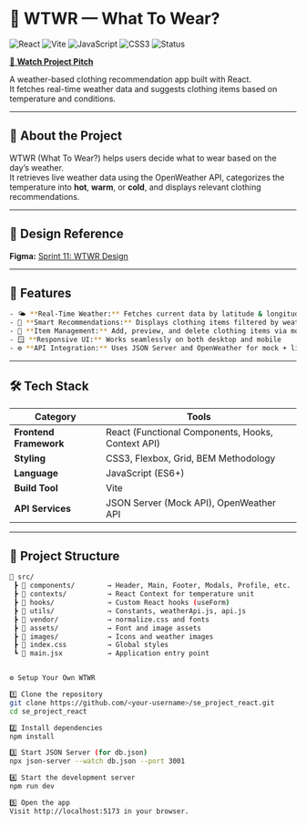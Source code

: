# 🧥 WTWR — What To Wear?

![React](https://img.shields.io/badge/React-61DAFB?logo=react&logoColor=white)
![Vite](https://img.shields.io/badge/Vite-646CFF?logo=vite&logoColor=white)
![JavaScript](https://img.shields.io/badge/JavaScript-yellow?logo=javascript&logoColor=white)
![CSS3](https://img.shields.io/badge/CSS3-blue?logo=css3&logoColor=white)
![Status](https://img.shields.io/badge/Project-Complete-brightgreen)

[🎥 **Watch Project Pitch**](https://drive.google.com/file/d/12tSrhbzfOoDGeTcuvFfMrZ7QL0BnNA0d/view?usp=sharing)

A weather-based clothing recommendation app built with React.  
It fetches real-time weather data and suggests clothing items based on temperature and conditions.

---

## 📌 About the Project

WTWR (What To Wear?) helps users decide what to wear based on the day’s weather.  
It retrieves live weather data using the OpenWeather API, categorizes the temperature into **hot**, **warm**, or **cold**, and displays relevant clothing recommendations.

---

## 🎨 Design Reference

**Figma:** [Sprint 11: WTWR Design](https://www.figma.com/design/dQLJwEKasIdspciJAJrCaf/Sprint-11_-WTWR?node-id=311-433&t=DCTuwMrtagL4uoFg-1)


---

## 🚀 Features

```bash
- 🌤 **Real-Time Weather:** Fetches current data by latitude & longitude
- 👕 **Smart Recommendations:** Displays clothing items filtered by weather type
- 🧾 **Item Management:** Add, preview, and delete clothing items via modals
- 🪟 **Responsive UI:** Works seamlessly on both desktop and mobile
- ⚙️ **API Integration:** Uses JSON Server and OpenWeather for mock + live data
```

---

## 🛠️ Tech Stack

| Category               | Tools                                             |
| ---------------------- | ------------------------------------------------- |
| **Frontend Framework** | React (Functional Components, Hooks, Context API) |
| **Styling**            | CSS3, Flexbox, Grid, BEM Methodology              |
| **Language**           | JavaScript (ES6+)                                 |
| **Build Tool**         | Vite                                              |
| **API Services**       | JSON Server (Mock API), OpenWeather API           |

---

## 🧩 Project Structure

```bash
📂 src/
 ┣ 📁 components/        → Header, Main, Footer, Modals, Profile, etc.
 ┣ 📁 contexts/          → React Context for temperature unit
 ┣ 📁 hooks/             → Custom React hooks (useForm)
 ┣ 📁 utils/             → Constants, weatherApi.js, api.js
 ┣ 📁 vendor/            → normalize.css and fonts
 ┣ 📁 assets/            → Font and image assets
 ┣ 📁 images/            → Icons and weather images
 ┣ 📄 index.css          → Global styles
 ┗ 📄 main.jsx           → Application entry point


⚙️ Setup Your Own WTWR

1️⃣ Clone the repository
git clone https://github.com/<your-username>/se_project_react.git
cd se_project_react

2️⃣ Install dependencies
npm install

3️⃣ Start JSON Server (for db.json)
npx json-server --watch db.json --port 3001

4️⃣ Start the development server
npm run dev

5️⃣ Open the app
Visit http://localhost:5173 in your browser.
```
